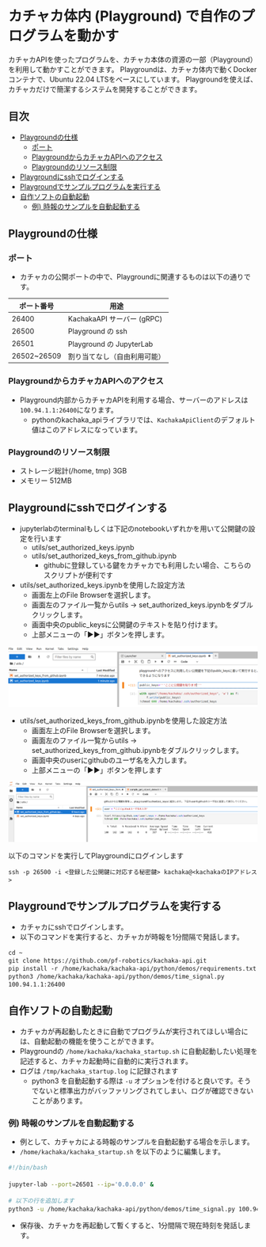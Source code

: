 # カチャカ体内 (Playground) で自作のプログラムを動かす

カチャカAPIを使ったプログラムを、カチャカ本体の資源の一部（Playground）を利用して動かすことができます。
Playgroundは、カチャカ体内で動くDockerコンテナで、Ubuntu 22.04 LTSをベースにしています。
Playgroundを使えば、カチャカだけで簡潔するシステムを開発することができます。


## 目次
- [Playgroundの仕様](#playgroundの仕様)
  - [ポート](#ポート)
  - [PlaygroundからカチャカAPIへのアクセス](#playgroundからカチャカapiへのアクセス)
  - [Playgroundのリソース制限](#playgroundのリソース制限)
- [Playgroundにsshでログインする](#playgroundにsshでログインする)
- [Playgroundでサンプルプログラムを実行する](#playgroundでサンプルプログラムを実行する)
- [自作ソフトの自動起動](#自作ソフトの自動起動)
  - [例) 時報のサンプルを自動起動する](#例-時報のサンプルを自動起動する)

## Playgroundの仕様
### ポート
* カチャカの公開ポートの中で、Playgroundに関連するものは以下の通りです。

| ポート番号 | 用途 |
| --- | --- |
| 26400 | KachakaAPI サーバー (gRPC) |
| 26500 | Playground の ssh |
| 26501 | Playground の JupyterLab |
| 26502~26509 | 割り当てなし（自由利用可能） |

### PlaygroundからカチャカAPIへのアクセス
* Playground内部からカチャカAPIを利用する場合、サーバーのアドレスは `100.94.1.1:26400`になります。
  * pythonのkachaka_apiライブラリでは、`KachakaApiClient`のデフォルト値はこのアドレスになっています。

### Playgroundのリソース制限

* ストレージ総計(/home, tmp) 3GB
* メモリー 512MB


## Playgroundにsshでログインする

* jupyterlabのterminalもしくは下記のnotebookいずれかを用いて公開鍵の設定を行います
    * utils/set_authorized_keys.ipynb
    * utils/set_authorized_keys_from_github.ipynb
        * githubに登録している鍵をカチャカでも利用したい場合、こちらのスクリプトが便利です
* utils/set_authorized_keys.ipynbを使用した設定方法
    * 画面左上のFile Browserを選択します。
    * 画面左のファイル一覧からutils → set_authorized_keys.ipynbをダブルクリックします。
    * 画面中央のpublic_keysに公開鍵のテキストを貼り付けます。
    * 上部メニューの「▶▶」ボタンを押します。

<img src="playground/images/set_authorized_kyes.png" alt="set-authorized-keys" width="600">

* utils/set_authorized_keys_from_github.ipynbを使用した設定方法
    * 画面左上のFile Browserを選択します。
    * 画面左のファイル一覧からutils → set_authorized_keys_from_github.ipynbをダブルクリックします。
    * 画面中央のuserにgithubのユーザ名を入力します。
    * 上部メニューの「▶▶」ボタンを押します

<img src="playground/images/set_authorized_keys_from_github.png" alt="set-authorized-keys-from-github" width="600">

以下のコマンドを実行してPlaygroundにログインします

```
ssh -p 26500 -i <登録した公開鍵に対応する秘密鍵> kachaka@<kachakaのIPアドレス>
```

## Playgroundでサンプルプログラムを実行する

* カチャカにsshでログインします。
* 以下のコマンドを実行すると、カチャカが時報を1分間隔で発話します。

```
cd ~
git clone https://github.com/pf-robotics/kachaka-api.git
pip install -r /home/kachaka/kachaka-api/python/demos/requirements.txt
python3 /home/kachaka/kachaka-api/python/demos/time_signal.py 100.94.1.1:26400
```

## 自作ソフトの自動起動

* カチャカが再起動したときに自動でプログラムが実行されてほしい場合には、自動起動の機能を使うことができます。
* Playgroundの `/home/kachaka/kachaka_startup.sh` に自動起動したい処理を記述すると、カチャカ起動時に自動的に実行されます。
* ログは `/tmp/kachaka_startup.log` に記録されます
    * python3 を自動起動する際は `-u` オプションを付けると良いです。そうでないと標準出力がバッファリングされてしまい、ログが確認できないことがあります。

### 例) 時報のサンプルを自動起動する

* 例として、カチャカによる時報のサンプルを自動起動する場合を示します。
* `/home/kachaka/kachaka_startup.sh` を以下のように編集します。

```bash
#!/bin/bash

jupyter-lab --port=26501 --ip='0.0.0.0' &

# 以下の行を追加します
python3 -u /home/kachaka/kachaka-api/python/demos/time_signal.py 100.94.1.1:26400 &
```

* 保存後、カチャカを再起動して暫くすると、1分間隔で現在時刻を発話します。

